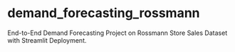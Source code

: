 # demand_forecasting_rossmann
End-to-End Demand Forecasting Project on Rossmann Store Sales Dataset with Streamlit Deployment.
